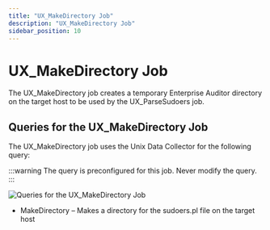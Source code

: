 ```yaml
---
title: "UX_MakeDirectory Job"
description: "UX_MakeDirectory Job"
sidebar_position: 10
---
```


# UX_MakeDirectory Job

The UX_MakeDirectory job creates a temporary Enterprise Auditor directory on the target host to be
used by the UX_ParseSudoers job.

## Queries for the UX_MakeDirectory Job

The UX_MakeDirectory job uses the Unix Data Collector for the following query:

:::warning
The query is preconfigured for this job. Never modify the query.
:::


![Queries for the UX_MakeDirectory Job](/images/accessanalyzer/11.6/solutions/unix/privilegedaccess/sudoers/collection/makedirectoryquery.webp)

- MakeDirectory – Makes a directory for the sudoers.pl file on the target host
